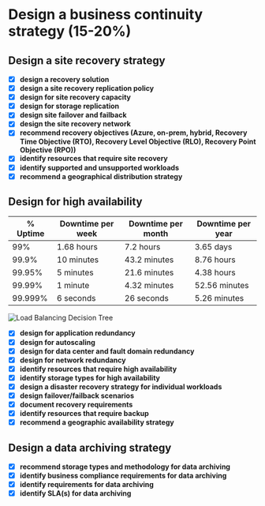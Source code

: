 # Design a business continuity strategy (15-20%)

## Design a site recovery strategy

- [x] __design a recovery solution__
- [x] __design a site recovery replication policy__
- [x] __design for site recovery capacity__
- [x] __design for storage replication__
- [x] __design site failover and failback__
- [x] __design the site recovery network__
- [x] __recommend recovery objectives (Azure, on-prem, hybrid, Recovery Time Objective (RTO), Recovery Level Objective (RLO), Recovery Point Objective (RPO))__
- [x] __identify resources that require site recovery__
- [x] __identify supported and unsupported workloads__
- [x] __recommend a geographical distribution strategy__

## Design for high availability

|% Uptime|Downtime per week|Downtime per month|Downtime per year|
|--- |--- |--- |--- |
|99%|1.68 hours|7.2 hours|3.65 days|
|99.9%|10 minutes|43.2 minutes|8.76 hours|
|99.95%|5 minutes|21.6 minutes|4.38 hours|
|99.99%|1 minute|4.32 minutes|52.56 minutes|
|99.999%|6 seconds|26 seconds|5.26 minutes|

![Load Balancing Decision Tree](https://docs.microsoft.com/en-us/azure/architecture/guide/technology-choices/images/load-balancing-decision-tree.png)

- [x] __design for application redundancy__
- [x] __design for autoscaling__
- [x] __design for data center and fault domain redundancy__
- [x] __design for network redundancy__
- [x] __identify resources that require high availability__
- [x] __identify storage types for high availability__
- [x] __design a disaster recovery strategy for individual workloads__
- [x] __design failover/failback scenarios__
- [x] __document recovery requirements__
- [x] __identify resources that require backup__
- [x] __recommend a geographic availability strategy__

## Design a data archiving strategy

- [x] __recommend storage types and methodology for data archiving__
- [x] __identify business compliance requirements for data archiving__
- [x] __identify requirements for data archiving__
- [x] __identify SLA(s) for data archiving__
